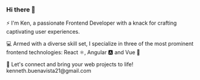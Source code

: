 ### Hi there 👋
<div>
  <p>⚡ I'm Ken, a passionate Frontend Developer with a knack for crafting captivating user experiences.</p>
  <p>💻 Armed with a diverse skill set, I specialize in three of the most prominent frontend technologies: React ⚛️, Angular 🅰️ and Vue 🖖</p>
  <p>🚀 Let's connect and bring your web projects to life! kenneth.buenavista21@gmail.com</p>
</div>
